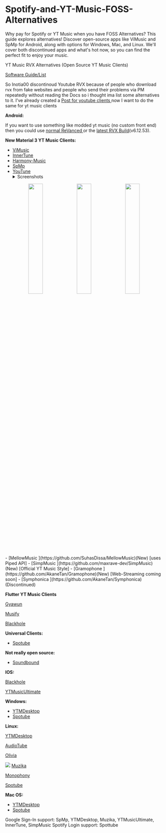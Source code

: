 # Spotify-and-YT-Music-FOSS-Alternatives
Why pay for Spotify or YT Music when you have FOSS Alternatives? This guide explores alternatives! Discover open-source apps like ViMusic and SpMp for Android, along with options for Windows, Mac, and Linux. We'll cover both discontinued apps and what's hot now, so you can find the perfect fit to enjoy your music.

YT Music RVX Alternatives (Open Source YT Music Clients)

[Software Guide/List](https://www.reddit.com/r/AfterVanced/?f=flair_name%3A%22Software%20Guide%2FList%22)

So Inotia00 discontinoud Youtube RVX because of people who download rvx from fake websites and people who send their problems via PM repeatedly without reading the Docs so i thought ima list some alternatives to it. I've already created a [Post for youtube clients ](https://www.reddit.com/r/AfterVanced/comments/15eezgu/_/)now I want to do the same for yt music clients

**Android:**

If you want to use something like modded yt music (no custom front end) then you could use [normal ReVanced ](https://revanced.app/)or the [latest RVX Build](https://github.com/inotia00/revanced-manager)(v6.12.53).

**New Material 3 YT Music Clients:**

- [ViMusic](https://github.com/vfsfitvnm/ViMusic)
- [InnerTune](https://github.com/z-huang/InnerTune)
- [Harmony-Music](https://github.com/anandnet/Harmony-Music)
- [SpMp](https://github.com/toasterofbread/spmp)
- [YouTune](https://github.com/SuhasDissa/You-Tune) <details>
  <summary>  Screenshots</summary>
<p align="center">
  <img src="fastlane/metadata/android/en-US/images/phoneScreenshots/1.png" width="30%" />
  <img src="fastlane/metadata/android/en-US/images/phoneScreenshots/2.png" width="30%" />
  <img src="fastlane/metadata/android/en-US/images/phoneScreenshots/3.png" width="30%" />
</p>
</details>
- [MellowMusic ](https://github.com/SuhasDissa/MellowMusic)(New) [uses Piped API]
- [SimpMusic ](https://github.com/maxrave-dev/SimpMusic)(New) [Official YT Music Style]
- [Gramophone ](https://github.com/AkaneTan/Gramophone)(New) [Web-Streaming coming soon]
- [Symphonica ](https://github.com/AkaneTan/Symphonica)(Discontinued)

**Flutter YT Music Clients**

[Gyawun](https://github.com/sheikhhaziq/gyawun)

[Musify](https://github.com/gokadzev/Musify)

[Blackhole](https://github.com/Sangwan5688/BlackHole)

**Universal Clients:**

- [Spotube](https://github.com/KRTirtho/spotube)

**Not really open source:**

- [Soundbound](https://soundbound.app/)

**IOS:**

[Blackhole](https://github.com/Sangwan5688/BlackHole)

[YTMusicUltimate ](https://github.com/ginsudev/YTMusicUltimate)

**Windows:**

- [YTMDesktop](https://github.com/ytmdesktop/ytmdesktop)
- [Spotube](https://github.com/KRTirtho/spotube)

**Linux:**

[YTMDesktop ](https://github.com/ytmdesktop/ytmdesktop)

[AudioTube](https://invent.kde.org/multimedia/audiotube)

[Olivia](https://github.com/keshavbhatt/olivia)

![](Aspose.Words.f005f301-d8c9-4e5e-b0f3-73e8f15cd825.002.png) [Muzika](https://github.com/vixalien/muzika)

[Monophony ](https://gitlab.com/zehkira/monophony)

[Spotube](https://github.com/KRTirtho/spotube)

**Mac OS:**

- [YTMDesktop](https://github.com/ytmdesktop/ytmdesktop)
- [Spotube](https://github.com/KRTirtho/spotube)

Google Sign-In support: SpMp, YTMDesktop, Muzika, YTMusicUltimate, InnerTune, SimpMusic Spotify Login support: Spottube
